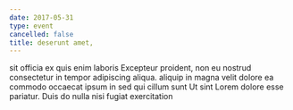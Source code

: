 ```yaml
---
date: 2017-05-31
type: event
cancelled: false
title: deserunt amet,
---
```

sit officia ex quis enim laboris Excepteur proident, non eu nostrud consectetur in tempor adipiscing aliqua. aliquip in magna velit dolore ea commodo occaecat ipsum in sed qui cillum sunt Ut sint Lorem dolore esse pariatur. Duis do nulla nisi fugiat exercitation